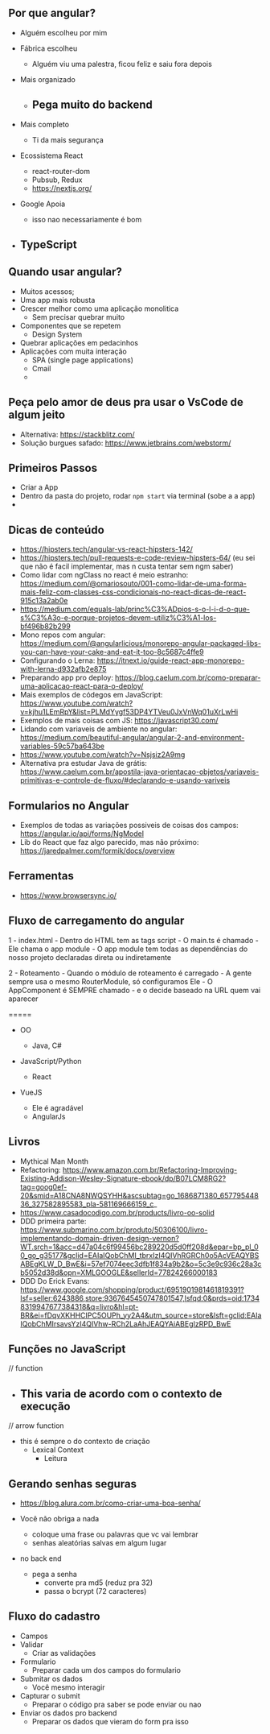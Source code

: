 ## Por que angular?
- Alguém escolheu por mim
- Fábrica escolheu
    - Alguém viu uma palestra, ficou feliz e saiu fora depois
- Mais organizado
    - Pega muito do backend
        - 
- Mais completo
    - Ti da mais segurança

- Ecossistema React
    - react-router-dom
    - Pubsub, Redux 
    - https://nextjs.org/

- Google Apoia
    - isso nao necessariamente é bom
- TypeScript
    - 

## Quando usar angular?
- Muitos acessos;
- Uma app mais robusta
- Crescer melhor como uma aplicação monolitica
  - Sem precisar quebrar muito
- Componentes que se repetem    
  - Design System
- Quebrar aplicações em pedacinhos
- Aplicações com muita interação
  - SPA (single page applications)
  - Cmail
  - 


## Peça pelo amor de deus pra usar o VsCode de algum jeito
- Alternativa: https://stackblitz.com/
- Solução burgues safado: https://www.jetbrains.com/webstorm/


## Primeiros Passos
- Criar a App
- Dentro da pasta do projeto, rodar `npm start` via terminal (sobe a a app)
- 

## Dicas de conteúdo
- https://hipsters.tech/angular-vs-react-hipsters-142/
- https://hipsters.tech/pull-requests-e-code-review-hipsters-64/ (eu sei que não é facil implementar, mas n custa tentar sem ngm saber)
- Como lidar com ngClass no react é meio estranho: https://medium.com/@omariosouto/001-como-lidar-de-uma-forma-mais-feliz-com-classes-css-condicionais-no-react-dicas-de-react-915c13a2ab0e
- https://medium.com/equals-lab/princ%C3%ADpios-s-o-l-i-d-o-que-s%C3%A3o-e-porque-projetos-devem-utiliz%C3%A1-los-bf496b82b299
- Mono repos com angular: https://medium.com/@angularlicious/monorepo-angular-packaged-libs-you-can-have-your-cake-and-eat-it-too-8c5687c4ffe9
- Configurando o Lerna: https://itnext.io/guide-react-app-monorepo-with-lerna-d932afb2e875
- Preparando app pro deploy: https://blog.caelum.com.br/como-preparar-uma-aplicacao-react-para-o-deploy/
- Mais exemplos de códegos em JavaScript: https://www.youtube.com/watch?v=kjhu1LEmRpY&list=PLMdYygf53DP4YTVeu0JxVnWq01uXrLwHi
- Exemplos de mais coisas com JS: https://javascript30.com/
- Lidando com variaveis de ambiente no angular: https://medium.com/beautiful-angular/angular-2-and-environment-variables-59c57ba643be
- https://www.youtube.com/watch?v=Nsjsiz2A9mg
- Alternativa pra estudar Java de grátis: https://www.caelum.com.br/apostila-java-orientacao-objetos/variaveis-primitivas-e-controle-de-fluxo/#declarando-e-usando-variveis


## Formularios no Angular
- Exemplos de todas as variações possiveis de coisas dos campos: https://angular.io/api/forms/NgModel
- Lib do React que faz algo parecido, mas não próximo: https://jaredpalmer.com/formik/docs/overview


## Ferramentas
- https://www.browsersync.io/

## Fluxo de carregamento do angular

1 - index.html
    - Dentro do HTML tem as tags script
    - O main.ts é chamado
        - Ele chama o app module
        - O app module tem todas as dependências do nosso projeto declaradas direta ou indiretamente

2 - Roteamento
    - Quando o módulo de roteamento é carregado
        - A gente sempre usa o mesmo RouterModule, só configuramos Ele
    - O AppComponent é SEMPRE chamado 
        - e o <router-outlet> decide baseado na URL quem vai aparecer


=====

- OO
    - Java, C# 

- JavaScript/Python
    - React 

- VueJS
    - Ele é agradável 
    - AngularJs


## Livros

- Mythical Man Month
- Refactoring: https://www.amazon.com.br/Refactoring-Improving-Existing-Addison-Wesley-Signature-ebook/dp/B07LCM8RG2?tag=goog0ef-20&smid=A18CNA8NWQSYHH&ascsubtag=go_1686871380_65779544836_327582895583_pla-581169666159_c_
- https://www.casadocodigo.com.br/products/livro-oo-solid
- DDD primeira parte: https://www.submarino.com.br/produto/50306100/livro-implementando-domain-driven-design-vernon?WT.srch=1&acc=d47a04c6f99456bc289220d5d0ff208d&epar=bp_pl_00_go_g35177&gclid=EAIaIQobChMI_tbrxIzI4QIVhRGRCh0o5AcVEAQYBSABEgKLW_D_BwE&i=57ef7074eec3dfb1f834a9b2&o=5c3e9c936c28a3cb5052d38d&opn=XMLGOOGLE&sellerId=77824266000183
- DDD Do Erick Evans: https://www.google.com/shopping/product/6951901981461819391?lsf=seller:6243886,store:9367645450747801547,lsfqd:0&prds=oid:17348319947677384318&q=livro&hl=pt-BR&ei=fDqvXKHHCIPC5OUPh_yy2A4&utm_source=store&lsft=gclid:EAIaIQobChMIrsavsYzI4QIVhw-RCh2LaAhJEAQYAiABEgIzRPD_BwE


## Funções no JavaScript
// function
- This varia de acordo com o contexto de execução
    - 
// arrow function
- this é sempre o do contexto de criação
    - Lexical Context
        - Leitura


## Gerando senhas seguras
- https://blog.alura.com.br/como-criar-uma-boa-senha/

- Você não obriga a nada
    - coloque uma frase ou palavras que vc vai lembrar
    - senhas aleatórias salvas em algum lugar
- no back end
    - pega a senha
        - converte pra md5 (reduz pra 32)
        - passa o bcrypt (72 caracteres)

## Fluxo do cadastro
- Campos
- Validar
    - Criar as validações
- Formulario
    - Preparar cada um dos campos do formulario
- Submitar os dados
    - Você mesmo interagir 
- Capturar o submit
    - Preparar o código pra saber se pode enviar ou nao
- Enviar os dados pro backend
    - Preparar os dados que vieram do form pra isso
